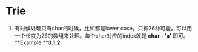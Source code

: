 # Trie

1. 有时候处理只有char的时候，比如都是lower case，只有26种可能，可以用一个长度为26的数组来处理。每个char对应的index就是 **char - 'a'** 即可。**Example **[**3.1.2**](/312.md)



